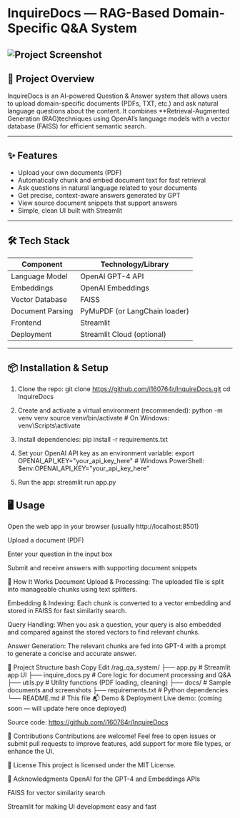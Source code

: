 # InquireDocs — RAG-Based Domain-Specific Q&A System

![Project Screenshot](docs/screenshot.png)  
---

## 🚀 Project Overview

InquireDocs is an AI-powered Question & Answer system that allows users to upload domain-specific documents (PDFs, TXT, etc.) and ask natural language questions about the content. It combines **Retrieval-Augmented Generation (RAG)techniques using OpenAI’s language models with a vector database (FAISS) for efficient semantic search.

---

## ✨ Features

- Upload your own documents (PDF)  
- Automatically chunk and embed document text for fast retrieval  
- Ask questions in natural language related to your documents  
- Get precise, context-aware answers generated by GPT  
- View source document snippets that support answers  
- Simple, clean UI built with Streamlit  

---

## 🛠️ Tech Stack

| Component        | Technology/Library            |
| ---------------- | ----------------------------- |
| Language Model   | OpenAI GPT-4 API              |
| Embeddings       | OpenAI Embeddings             |
| Vector Database  | FAISS                         |
| Document Parsing | PyMuPDF (or LangChain loader) |
| Frontend         | Streamlit                     |
| Deployment       | Streamlit Cloud (optional)    |

---


## 📦 Installation & Setup

1. Clone the repo:
   git clone https://github.com/i160764r/InquireDocs.git
   cd InquireDocs

2. Create and activate a virtual environment (recommended):
    python -m venv venv
    source venv/bin/activate  # On Windows: venv\Scripts\activate

3. Install dependencies:
    pip install -r requirements.txt

4. Set your OpenAI API key as an environment variable:
    export OPENAI_API_KEY="your_api_key_here"  # Windows PowerShell: $env:OPENAI_API_KEY="your_api_key_here"
5. Run the app:
    streamlit run app.py


## 🖥️ Usage
Open the web app in your browser (usually http://localhost:8501)

Upload a document (PDF)

Enter your question in the input box

Submit and receive answers with supporting document snippets

🎯 How It Works
Document Upload & Processing:
The uploaded file is split into manageable chunks using text splitters.

Embedding & Indexing:
Each chunk is converted to a vector embedding and stored in FAISS for fast similarity search.

Query Handling:
When you ask a question, your query is also embedded and compared against the stored vectors to find relevant chunks.

Answer Generation:
The relevant chunks are fed into GPT-4 with a prompt to generate a concise and accurate answer.

📂 Project Structure
bash
Copy
Edit
/rag_qa_system/
├── app.py                  # Streamlit app UI
├── inquire_docs.py         # Core logic for document processing and Q&A
├── utils.py                # Utility functions (PDF loading, cleaning)
├── docs/                   # Sample documents and screenshots
├── requirements.txt        # Python dependencies
└── README.md               # This file
📬 Demo & Deployment
Live demo: (coming soon — will update here once deployed)

Source code: https://github.com/i160764r/InquireDocs

🤝 Contributions
Contributions are welcome! Feel free to open issues or submit pull requests to improve features, add support for more file types, or enhance the UI.

📜 License
This project is licensed under the MIT License.

🙏 Acknowledgments
OpenAI for the GPT-4 and Embeddings APIs

FAISS for vector similarity search

Streamlit for making UI development easy and fast